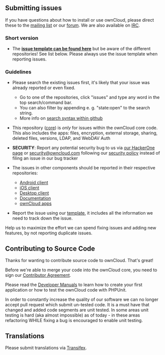 ## Submitting issues

If you have questions about how to install or use ownCloud, please direct these to the [mailing list][mailinglist] or our [forum][forum]. We are also available on [IRC][irc].

### Short version

 * The [**issue template can be found here**][template] but be aware of the different repositories! See list below. Please always use the issue template when reporting issues.

### Guidelines
* Please search the existing issues first, it's likely that your issue was already reported or even fixed.
  - Go to one of the repositories, click "issues" and type any word in the top search/command bar.
  - You can also filter by appending e. g. "state:open" to the search string.
  - More info on [search syntax within github](https://help.github.com/articles/searching-issues)
* This repository ([core](https://github.com/owncloud/core/issues)) is *only* for issues within the ownCloud core code. This also includes the apps: files, encryption, external storage, sharing, deleted files, versions, LDAP, and WebDAV Auth
* __SECURITY__: Report any potential security bug to us via [our HackerOne page](https://hackerone.com/owncloud) or security@owncloud.com following our [security policy](https://owncloud.org/security/) instead of filing an issue in our bug tracker
* The issues in other components should be reported in their respective repositories: 
  - [Android client](https://github.com/owncloud/android/issues)
  - [iOS client](https://github.com/owncloud/ios/issues)
  - [Desktop client](https://github.com/owncloud/client/issues)
  - [Documentation](https://github.com/owncloud/documentation/issues)
  - [ownCloud apps](https://github.com/owncloud/core/wiki/Maintainers#apps-repo)

* Report the issue using our [template][template], it includes all the information we need to track down the issue.

Help us to maximize the effort we can spend fixing issues and adding new features, by not reporting duplicate issues.

[template]: https://raw.github.com/owncloud/core/master/issue_template.md
[mailinglist]: https://mailman.owncloud.org/mailman/listinfo/owncloud
[forum]: https://forum.owncloud.org/
[irc]: https://webchat.freenode.net/?channels=owncloud&uio=d4

## Contributing to Source Code

Thanks for wanting to contribute source code to ownCloud. That's great!

Before we're able to merge your code into the ownCloud core, you need to sign our [Contributor Agreement][agreement].

Please read the [Developer Manuals][devmanual] to learn how to create your first application or how to test the ownCloud code with PHPUnit.

In order to constantly increase the quality of our software we can no longer accept pull request which submit un-tested code.
It is a must have that changed and added code segments are unit tested.
In some areas unit testing is hard (aka almost impossible) as of today - in these areas refactoring WHILE fixing a bug is encouraged to enable unit testing.

[agreement]: https://owncloud.org/about/contributor-agreement/
[devmanual]: https://owncloud.org/dev

## Translations
Please submit translations via [Transifex][transifex].

[transifex]: https://www.transifex.com/projects/p/owncloud/
